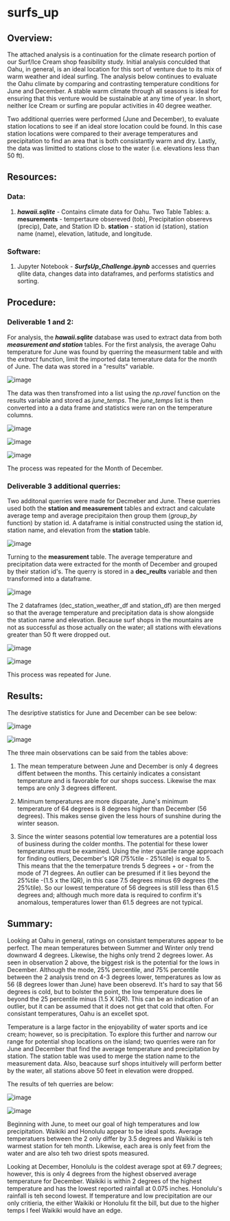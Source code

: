 # surfs_up

## Overview:

The attached analysis is a continuation for the climate research portion of our Surf/Ice Cream shop feasibility study.  Initial analysis conculded that Oahu, in general, is an ideal location for this sort of venture due to its mix of warm weather and ideal surfing.  The analysis below continues to evaluate the Oahu climate by comparing and contrasting temperature conditions for June and December.  A stable warm climate through all seasons is ideal for ensuring that this venture would be sustainable at any time of year.  In short, neither Ice Cream or surfing are popular activities in 40 degree weather.

Two additional querries were performed (June and December), to evaluate station locations to see if an ideal store location could be found.  In this case station locations were compared to their average temperatures and precipitation to find an area that is both consistantly warm and dry.  Lastly, the data was limitted to stations close to the water (i.e. elevations less than 50 ft).

## Resources:

### Data:
  
  1. ***hawaii.sqlite*** - Contains climate data for Oahu.  Two Table Tables:
    a.  **mesurements** - tempertaure obsereved (tob), Precipitation obserevs (precip), Date, and Station ID
    b.  **station** - station id (station), station name (name), elevation, latitude, and longitude.

### Software:

  1. Jupyter Notebook - ***SurfsUp_Challenge.ipynb*** accesses and querries qllite data, changes data into dataframes, and performs statistics and sorting.

## Procedure:

### Deliverable 1 and 2:

For analysis, the ***hawaii.sqlite*** database was used to extract data from both ***measurement and station*** tables.  For the first analysis, the average Oahu temperature for June was found by querring the measurment table and with the *extract* function, limit the imported data temerature data for the month of June.  The data was stored in a "results" variable.

![image](https://user-images.githubusercontent.com/91850824/153722565-ae6611d1-b384-45a4-9d76-e0ac1feb0722.png)

The data was then transfromed into a list using the *np.ravel* function on the results variable and stored as *june_temps*.  The *june_temps* list is then converted into a 
a data frame and statistics were ran on the temperature columns.

![image](https://user-images.githubusercontent.com/91850824/153722846-ebcaa177-0d99-4072-891c-d76958e32abf.png)

![image](https://user-images.githubusercontent.com/91850824/153722853-efc1e375-8e9c-4171-8296-bbcf0511bf77.png)

![image](https://user-images.githubusercontent.com/91850824/153722865-a0fe90b9-a92d-4579-9c08-a09d118586fe.png)

The process was repeated for the Month of December.

### Deliverable 3 additional querries:

Two additonal querries were made for Decmeber and June.  These querries used both the **station and measurement** tables and extract and calculate average temp and average precipitaion then group them (*group_by* function) by station id.  A dataframe is initial constructed using the station id, station name, and elevation from the **station** table.

![image](https://user-images.githubusercontent.com/91850824/153723162-ca2e2ed5-c91f-4164-b724-d019e1764b7e.png)

Turning to the **measurement** table.  The average temperature and precipitation data were extracted for the month of December and grouped by their station id's.  The querry is stored in a **dec_reults** variable and then transformed into a dataframe.

![image](https://user-images.githubusercontent.com/91850824/153723216-fdbb0c0e-8461-4214-99fc-78279bca4bab.png)

The 2 dataframes (dec_station_weather_df and station_df) are then merged so that the average temperature and precipitation data is show alongside the station name and elevation. Because surf shops in the mountains are not as successful as those actually on the water; all stations with elevations greater than 50 ft were dropped out.

![image](https://user-images.githubusercontent.com/91850824/153723332-240470df-4bf8-4199-9c4d-af506996e2f0.png)

![image](https://user-images.githubusercontent.com/91850824/153723363-a7ceea21-79d7-4487-9590-80c222834883.png)

This process was repeated for June.

## Results:

The desriptive statistics for June and December can be see below:

![image](https://user-images.githubusercontent.com/91850824/153723608-27843265-7983-4ebf-9ac8-10d462cd686d.png)

![image](https://user-images.githubusercontent.com/91850824/153723615-d63bd9e0-441c-4273-9a0c-50e622101366.png)

The three main observations can be said from the tables above:

1.  The mean temperature between June and December is only 4 degrees diffent between the months.  This certainly indicates a consistant temperature and is favorable for our shops success.  Likewise the max temps are only 3 degrees different.

2.  Minimum temperatures are more disparate, June's minimum temperature of 64 degrees is 8 degrees higher than December (56 degrees).  This makes sense given the less hours of sunshine during the winter season. 

3.  Since the winter seasons potential low temeratures are a potential loss of business during the colder months.  The potential for these lower temperatures must be examined.  Using the inter quartile range approach for finding outliers, December's IQR (75%tile - 25%tile)   is equal to 5.  This means that the the temerpature trends 5 degrees + or - from the mode of 71 degrees.  An outlier can be presumed if it lies beyond the 25%tile -(1.5 x the IQR), in this case 7.5 degrees minus 69 degrees (the 25%tile).  So our lowest temperature of 56 degrees is still less than 61.5 degrees and; although much more data is required to confirm it's anomalous, temperatures lower than 61.5 degrees are not typical.

## Summary:

Looking at Oahu in general, ratings on consistant temperatures appear to be perfect.  The mean temperatures between Summer and Winter only trend downward 4 degrees.  Likewise, the highs only trend 2 degrees lower.  As seen in observation 2 above, the biggest risk is the potential for the lows in December.  Although the mode, 25% percentile, and 75% percentile between the 2 analysis trend on 4-3 degrees lower, temperatures as low as 56 (8 degrees lower than June) have been obserevd.  It's hard to say that 56 degrees is cold, but to bolster the point, the low temperature does lie beyond the 25 percentile minus (1.5 X IQR).  This can be an indication of an outlier, but it can be assumed that it does not get that cold that often.  For consistant temperatures, Oahu is an excellet spot.

Temperature is a large factor in the enjoyability of water sports and ice cream; however, so is precipitation.  To explore this further and narrow our range for potential shop locations on the island; two querries were ran for June and December that find the average temperature and precipitation by station.  The station table was used to merge the station name to the measurement data.  Also, beacause surf shops intuitively will perform better by the water, all stations above 50 feet in elevation were dropped.

The results of teh querries are below:

![image](https://user-images.githubusercontent.com/91850824/153724658-383d708b-3ac5-485d-a33e-6c7b53778ec0.png)

![image](https://user-images.githubusercontent.com/91850824/153724664-ebe15e65-fd59-4eb8-b0f6-7b19e847c431.png)

Beginning with June, to meet our goal of high temperatures and low precipitation.  Waikiki and Honolulu appear to be ideal spots.  Average temperatuers between the 2 only differ by 3.5 degrees and Waikiki is teh warmest station for teh month.  Likewise, each area is only feet from the water and are also teh two driest spots measured.

Looking at December, Honolulu is the coldest average spot at 69.7 degrees; however, this is only 4 degrees from the highest observed average temperature for December.  Waikiki is within 2 degrees of the highest temperature and has the lowest reported rainfall at 0.075 inches.  Honolulu's rainfall is teh second lowest.  If temperature and low precipitation are our only critieria, the either Waikiki or Honolulu fit the bill, but due to the higher temps I feel Waikiki would have an edge.
